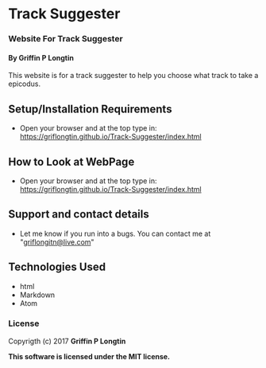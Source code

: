 # Track Suggester

### Website For Track Suggester

#### By Griffin P Longtin

This website is for a track suggester to help you choose what track to take a epicodus.

## Setup/Installation Requirements

* Open your browser and at the top type in: https://griflongtin.github.io/Track-Suggester/index.html

## How to Look at WebPage

* Open your browser and at the top type in: https://griflongtin.github.io/Track-Suggester/index.html

## Support and contact details

* Let me know if you run into a bugs. You can contact me at "griflongitn@live.com"

## Technologies Used

* html
* Markdown
* Atom

### License

Copyrigth (c) 2017 **Griffin P Longtin**

**This software is licensed under the MIT license.**
